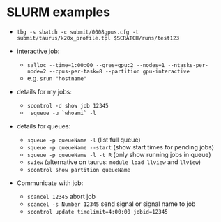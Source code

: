 SLURM examples
==============

- `tbg -s sbatch -c submit/0008gpus.cfg -t submit/taurus/k20x_profile.tpl $SCRATCH/runs/test123`

- interactive job:
  - `salloc --time=1:00:00 --gres=gpu:2 --nodes=1 --ntasks-per-node=2 --cpus-per-task=8 --partition gpu-interactive`
  - e.g. `srun "hostname"`

- details for my jobs:
  - `scontrol -d show job 12345`
  - ``` squeue -u `whoami` -l```

- details for queues:
  - `squeue -p queueName -l` (list full queue)
  - `squeue -p queueName --start` (show start times for pending jobs)
  - `squeue -p queueName -l -t R` (only show running jobs in queue)
  - `sview` (alternative on taurus: `module load llview` and `llview`)
  - `scontrol show partition queueName`

- Communicate with job:
  - `scancel 12345` abort job
  - `scancel -s Number 12345` send signal or signal name to job
  - `scontrol update timelimit=4:00:00 jobid=12345`
